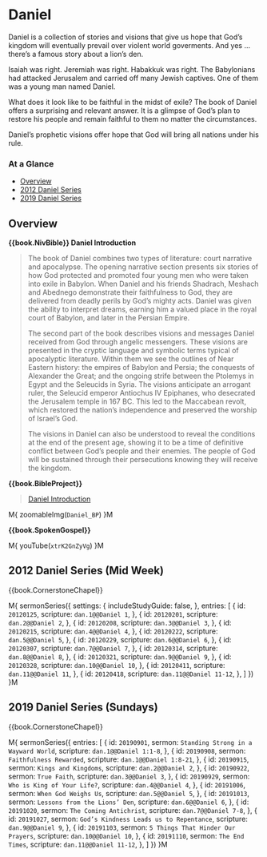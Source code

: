 # Daniel

Daniel is a collection of stories and visions that give us hope that
God’s kingdom will eventually prevail over violent world
goverments. And yes ... there’s a famous story about a lion’s den.

Isaiah was right. Jeremiah was right. Habakkuk was right. The
Babylonians had attacked Jerusalem and carried off many Jewish
captives. One of them was a young man named Daniel.

What does it look like to be faithful in the midst of exile? The book
of Daniel offers a surprising and relevant answer.  It is a glimpse of
God’s plan to restore his people and remain faithful to them no matter
the circumstances.

Daniel’s prophetic visions offer hope that God will bring all nations
under his rule.


### At a Glance

- [Overview](#overview)
- [2012 Daniel Series](#2012-daniel-series-mid-week)
- [2019 Daniel Series](#2019-daniel-series-sundays)

## Overview


**{{book.NivBible}} Daniel Introduction**

> The book of Daniel combines two types of literature: court narrative
> and apocalypse. The opening narrative section presents six stories of
> how God protected and promoted four young men who were taken into
> exile in Babylon. When Daniel and his friends Shadrach, Meshach and
> Abednego demonstrate their faithfulness to God, they are delivered
> from deadly perils by God’s mighty acts. Daniel was given the ability
> to interpret dreams, earning him a valued place in the royal court of
> Babylon, and later in the Persian Empire.
> 
> The second part of the book describes visions and messages Daniel
> received from God through angelic messengers. These visions are
> presented in the cryptic language and symbolic terms typical of
> apocalyptic literature. Within them we see the outlines of Near
> Eastern history: the empires of Babylon and Persia; the conquests of
> Alexander the Great; and the ongoing strife between the Ptolemys in
> Egypt and the Seleucids in Syria. The visions anticipate an arrogant
> ruler, the Seleucid emperor Antiochus IV Epiphanes, who desecrated the
> Jerusalem temple in 167 BC. This led to the Maccabean revolt, which
> restored the nation’s independence and preserved the worship of
> Israel’s God.
> 
> The visions in Daniel can also be understood to reveal the conditions
> at the end of the present age, showing it to be a time of definitive
> conflict between God’s people and their enemies. The people of God
> will be sustained through their persecutions knowing they will receive
> the kingdom.


**{{book.BibleProject}}**

> [Daniel Introduction](https://bibleproject.com/explore/video/daniel/)

M{ zoomableImg(`Daniel_BP`) }M


**{{book.SpokenGospel}}**

M{ youTube(`xtrK2GnZyVg`) }M



## 2012 Daniel Series (Mid Week)

{{book.CornerstoneChapel}}

M{ sermonSeries({
  settings: {
    includeStudyGuide: false,
  },
  entries: [
    { id: `20120125`, scripture: `dan.1@@Daniel 1`,      },
    { id: `20120201`, scripture: `dan.2@@Daniel 2`,      },
    { id: `20120208`, scripture: `dan.3@@Daniel 3`,      },
    { id: `20120215`, scripture: `dan.4@@Daniel 4`,      },
    { id: `20120222`, scripture: `dan.5@@Daniel 5`,      },
    { id: `20120229`, scripture: `dan.6@@Daniel 6`,      },
    { id: `20120307`, scripture: `dan.7@@Daniel 7`,      },
    { id: `20120314`, scripture: `dan.8@@Daniel 8`,      },
    { id: `20120321`, scripture: `dan.9@@Daniel 9`,      },
    { id: `20120328`, scripture: `dan.10@@Daniel 10`,    },
    { id: `20120411`, scripture: `dan.11@@Daniel 11`,    },
    { id: `20120418`, scripture: `dan.11@@Daniel 11-12`, },
  ]
}) }M


## 2019 Daniel Series (Sundays)

{{book.CornerstoneChapel}}

M{ sermonSeries({
  entries: [
    { id: `20190901`, sermon: `Standing Strong in a Wayward World`,    scripture: `dan.1@@Daniel 1:1-8`,  },
    { id: `20190908`, sermon: `Faithfulness Rewarded`,                 scripture: `dan.1@@Daniel 1:8-21`, },
    { id: `20190915`, sermon: `Kings and Kingdoms`,                    scripture: `dan.2@@Daniel 2`,      },
    { id: `20190922`, sermon: `True Faith`,                            scripture: `dan.3@@Daniel 3`,      },
    { id: `20190929`, sermon: `Who is King of Your Life?`,             scripture: `dan.4@@Daniel 4`,      },
    { id: `20191006`, sermon: `When God Weighs Us`,                    scripture: `dan.5@@Daniel 5`,      },
    { id: `20191013`, sermon: `Lessons from the Lions’ Den`,           scripture: `dan.6@@Daniel 6`,      },
    { id: `20191020`, sermon: `The Coming Antichrist`,                 scripture: `dan.7@@Daniel 7-8`,    },
    { id: `20191027`, sermon: `God’s Kindness Leads us to Repentance`, scripture: `dan.9@@Daniel 9`,      },
    { id: `20191103`, sermon: `5 Things That Hinder Our Prayers`,      scripture: `dan.10@@Daniel 10`,    },
    { id: `20191110`, sermon: `The End Times`,                         scripture: `dan.11@@Daniel 11-12`, },
  ]
}) }M
